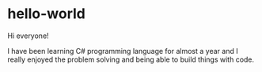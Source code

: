 # hello-world

Hi everyone!

I have been learning C# programming language for almost a year and I really enjoyed the problem solving and being able to build things with code.
